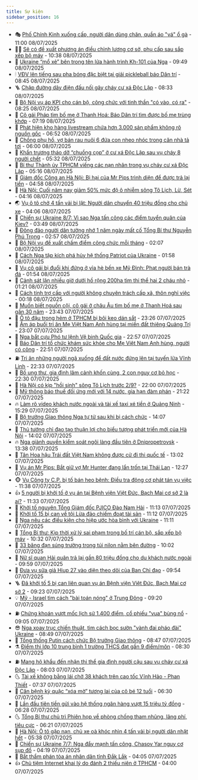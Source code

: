 ```yaml
---
title: Sự kiện
sidebar_position: 16
---
```


<!-- dantri-su-kien:START -->
- 🎭 [Phố Chính Kinh xuống cấp, người dân dùng chăn, quần áo &quot;vá&quot; ổ gà](https://dantri.com.vn/xa-hoi/pho-chinh-kinh-xuong-cap-nguoi-dan-dung-chan-quan-ao-va-o-ga-20250708132753945.htm) - 11:00 08/07/2025
- 👨‍🏫 [Sẽ có đề xuất phương án điều chỉnh lương cơ sở, phụ cấp sau sắp xếp bộ máy](https://dantri.com.vn/noi-vu/se-co-de-xuat-phuong-an-dieu-chinh-luong-co-so-phu-cap-sau-sap-xep-bo-may-20250708171641111.htm) - 10:38 08/07/2025
- 🌮 [Ukraine “mổ xẻ” bên trong tên lửa hành trình Kh-101 của Nga](https://dantri.com.vn/the-gioi/ukraine-mo-xe-ben-trong-ten-lua-hanh-trinh-kh-101-cua-nga-20250708163354809.htm) - 09:49 08/07/2025
- 🕯 [VĐV lên tiếng sau pha bóng đặc biệt tại giải pickleball báo Dân trí](https://dantri.com.vn/the-thao/vdv-len-tieng-sau-pha-bong-dac-biet-tai-giai-pickleball-bao-dan-tri-20250708134749206.htm) - 08:45 08/07/2025
- 🪜 [Chập đường dây điện đấu nối gây cháy cư xá Độc Lập](https://dantri.com.vn/phap-luat/chap-duong-day-dien-dau-noi-gay-chay-cu-xa-doc-lap-20250708153020809.htm) - 08:33 08/07/2025
- 🐘 [Bộ Nội vụ áp KPI cho cán bộ, công chức với tinh thần &quot;có vào, có ra&quot;](https://dantri.com.vn/noi-vu/bo-noi-vu-ap-kpi-cho-can-bo-cong-chuc-voi-tinh-than-co-vao-co-ra-20250708145922061.htm) - 08:25 08/07/2025
- 🤔 [Cô gái Pháp tìm bố mẹ ở Thanh Hoá: Báo Dân trí  tìm được bố mẹ trùng khớp](https://dantri.com.vn/doi-song/co-gai-phap-tim-bo-me-o-thanh-hoa-bao-dan-tri-tim-duoc-bo-me-trung-khop-20250708080822750.htm) - 07:19 08/07/2025
- 🧠 [Phát hiện kho hàng livestream chứa hơn 3.000 sản phẩm không rõ nguồn gốc](https://dantri.com.vn/phap-luat/phat-hien-kho-hang-livestream-chua-hon-3000-san-pham-khong-ro-nguon-goc-20250708133945806.htm) - 06:52 08/07/2025
- 📝 [Chồng phụ hồ, vợ bán rau nuôi 6 đứa con nheo nhóc trong căn nhà tả tơi](https://dantri.com.vn/tam-long-nhan-ai/chong-phu-ho-vo-ban-rau-nuoi-6-dua-con-nheo-nhoc-trong-can-nha-ta-toi-20250630212802249.htm) - 06:00 08/07/2025
- 🦏 [Khẩn trương tháo dỡ “chuồng cọp” ở cư xá Độc Lập sau vụ cháy 8 người chết](https://dantri.com.vn/xa-hoi/khan-truong-thao-do-chuong-cop-o-cu-xa-doc-lap-sau-vu-chay-8-nguoi-chet-20250708121240826.htm) - 05:32 08/07/2025
- 🥰 [Bí thư Thành ủy TPHCM viếng các nạn nhân trong vụ cháy cư xá Độc Lập](https://dantri.com.vn/xa-hoi/bi-thu-thanh-uy-tphcm-vieng-cac-nan-nhan-trong-vu-chay-cu-xa-doc-lap-20250708120652148.htm) - 05:16 08/07/2025
- 🤗 [Giám đốc Công an Hà Nội: Bị hại của Mr Pips trình diện để được trả lại tiền](https://dantri.com.vn/phap-luat/giam-doc-cong-an-ha-noi-bi-hai-cua-mr-pips-trinh-dien-de-duoc-tra-lai-tien-20250708114621063.htm) - 04:58 08/07/2025
- 🌈 [Hà Nội: Cuối năm nay giảm 50% mức độ ô nhiễm sông Tô Lịch, Lừ, Sét](https://dantri.com.vn/xa-hoi/ha-noi-cuoi-nam-nay-giam-50-muc-do-o-nhiem-song-to-lich-lu-set-20250708111058619.htm) - 04:16 08/07/2025
- 🌏 [Vụ ô tô chở 4 tấn vải bị lật: Người dân chuyển 40 triệu đồng cho chủ xe](https://dantri.com.vn/doi-song/vu-o-to-cho-4-tan-vai-bi-lat-nguoi-dan-chuyen-40-trieu-dong-cho-chu-xe-20250708104417837.htm) - 04:06 08/07/2025
- 💄 [Chiến sự Ukraine 8/7: Vì sao Nga tấn công các điểm tuyển quân của Kiev?](https://dantri.com.vn/the-gioi/chien-su-ukraine-87-vi-sao-nga-tan-cong-cac-diem-tuyen-quan-cua-kiev-20250708104854027.htm) - 03:49 08/07/2025
- 👺 [Đông đảo người dân tưởng nhớ 1 năm ngày mất cố Tổng Bí thư Nguyễn Phú Trọng](https://dantri.com.vn/xa-hoi/dong-dao-nguoi-dan-tuong-nho-1-nam-ngay-mat-co-tong-bi-thu-nguyen-phu-trong-20250708093955951.htm) - 02:57 08/07/2025
- 👹 [Bộ Nội vụ đề xuất chấm điểm công chức mỗi tháng](https://dantri.com.vn/noi-vu/bo-noi-vu-de-xuat-cham-diem-cong-chuc-moi-thang-20250708084452661.htm) - 02:07 08/07/2025
- 🌊 [Cách Nga tập kích phá hủy hệ thống Patriot của Ukraine](https://dantri.com.vn/the-gioi/cach-nga-tap-kich-pha-huy-he-thong-patriot-cua-ukraine-20250708085803435.htm) - 01:58 08/07/2025
- 🤠 [Vụ cô gái bị đuổi khi đứng ở vỉa hè bến xe Mỹ Đình: Phạt người bán trà đá](https://dantri.com.vn/xa-hoi/vu-co-gai-bi-duoi-khi-dung-o-via-he-ben-xe-my-dinh-phat-nguoi-ban-tra-da-20250708084524997.htm) - 01:54 08/07/2025
- 🎊 [Cảnh sát lặn nhiều giờ dưới hồ rộng 200ha tìm thi thể hai 2 cháu nhỏ](https://dantri.com.vn/xa-hoi/canh-sat-lan-nhieu-gio-duoi-ho-rong-200ha-tim-thi-the-hai-2-chau-nho-20250708070616709.htm) - 01:21 08/07/2025
- 🐘 [Cách tính trợ cấp với người không chuyên trách cấp xã, thôn nghỉ việc](https://dantri.com.vn/noi-vu/cach-tinh-tro-cap-voi-nguoi-khong-chuyen-trach-cap-xa-thon-nghi-viec-20250708065113407.htm) - 00:18 08/07/2025
- 💂 [Muốn biết nguồn cội, cô gái ở châu Âu tìm bố mẹ ở Thanh Hoá sau gần 30 năm](https://dantri.com.vn/doi-song/muon-biet-nguon-coi-co-gai-o-chau-au-tim-bo-me-o-thanh-hoa-sau-gan-30-nam-20250707211743862.htm) - 23:43 07/07/2025
- 👹 [Ô tô đậu trong hẻm ở TPHCM bị bôi keo dán sắt](https://dantri.com.vn/phap-luat/o-to-dau-trong-hem-o-tphcm-bi-boi-keo-dan-sat-20250707222720097.htm) - 23:26 07/07/2025
- 🦒 [Ấm áp buổi tri ân Mẹ Việt Nam Anh hùng tại miền đất thiêng Quảng Trị](https://dantri.com.vn/tam-long-nhan-ai/am-ap-buoi-tri-an-me-viet-nam-anh-hung-tai-mien-dat-thieng-quang-tri-20250707211834386.htm) - 23:07 07/07/2025
- 🗽 [Nga bắt cựu Phó tư lệnh Vệ binh Quốc gia](https://dantri.com.vn/the-gioi/nga-bat-cuu-pho-tu-lenh-ve-binh-quoc-gia-20250708052958492.htm) - 22:57 07/07/2025
- 💄 [Báo Dân trí tổ chức khám sức khỏe cho Mẹ Việt Nam Anh hùng, người có công](https://dantri.com.vn/tam-long-nhan-ai/bao-dan-tri-to-chuc-kham-suc-khoe-cho-me-viet-nam-anh-hung-nguoi-co-cong-20250707132325785.htm) - 22:51 07/07/2025
- ⛽️ [Tri ân những người ngã xuống để đất nước đứng lên tại tuyến lửa Vĩnh Linh](https://dantri.com.vn/tam-long-nhan-ai/tri-an-nhung-nguoi-nga-xuong-de-dat-nuoc-dung-len-tai-tuyen-lua-vinh-linh-20250707165506275.htm) - 22:33 07/07/2025
- 🥷 [Bố ung thư, gia đình lâm cảnh khốn cùng, 2 con nguy cơ bỏ học](https://dantri.com.vn/tam-long-nhan-ai/bo-ung-thu-gia-dinh-lam-canh-khon-cung-2-con-nguy-co-bo-hoc-20250705132257923.htm) - 22:30 07/07/2025
- 🤖 [Hà Nội có kịp &quot;hồi sinh&quot; sông Tô Lịch trước 2/9?](https://dantri.com.vn/xa-hoi/ha-noi-co-kip-hoi-sinh-song-to-lich-truoc-29-20250707152913850.htm) - 22:00 07/07/2025
- 🌊 [Mỹ thông báo thuế đối ứng mới với 14 nước, gia hạn đàm phán](https://dantri.com.vn/the-gioi/my-thong-bao-thue-doi-ung-moi-voi-14-nuoc-gia-han-dam-phan-20250708040943011.htm) - 21:22 07/07/2025
- 🔥 [Làm rõ video khách nước ngoài và tài xế taxi xé tiền ở Quảng Ninh](https://dantri.com.vn/xa-hoi/lam-ro-video-khach-nuoc-ngoai-va-tai-xe-taxi-xe-tien-o-quang-ninh-20250707220402209.htm) - 15:29 07/07/2025
- 🦏 [Bộ trưởng Giao thông Nga tự tử sau khi bị cách chức](https://dantri.com.vn/the-gioi/bo-truong-giao-thong-nga-tu-tu-sau-khi-bi-cach-chuc-20250707204959840.htm) - 14:07 07/07/2025
- 🐘 [Thủ tướng chỉ đạo tạo thuận lợi cho biểu tượng phát triển mới của Hà Nội](https://dantri.com.vn/xa-hoi/thu-tuong-chi-dao-tao-thuan-loi-cho-bieu-tuong-phat-trien-moi-cua-ha-noi-20250707204645783.htm) - 14:02 07/07/2025
- 🔥 [Nga giành quyền kiểm soát ngôi làng đầu tiên ở Dnipropetrovsk](https://dantri.com.vn/the-gioi/nga-gianh-quyen-kiem-soat-ngoi-lang-dau-tien-o-dnipropetrovsk-20250707201716875.htm) - 13:38 07/07/2025
- 💼 [Tân Hoa hậu Trái đất Việt Nam không được cử đi thi quốc tế](https://dantri.com.vn/giai-tri/tan-hoa-hau-trai-dat-viet-nam-khong-duoc-cu-di-thi-quoc-te-20250707195041596.htm) - 13:02 07/07/2025
- 🚀 [Vụ án Mr Pips: Bắt giữ vợ Mr Hunter đang lẩn trốn tại Thái Lan](https://dantri.com.vn/phap-luat/vu-an-mr-pips-bat-giu-vo-mr-hunter-dang-lan-tron-tai-thai-lan-20250707192059992.htm) - 12:27 07/07/2025
- 🐵 [Vụ Công ty C.P. bị tố bán heo bệnh: Điều tra động cơ phát tán vụ việc](https://dantri.com.vn/phap-luat/vu-cong-ty-cp-bi-to-ban-heo-benh-dieu-tra-dong-co-phat-tan-vu-viec-20250707183731569.htm) - 11:38 07/07/2025
- 👍 [5 người bị khởi tố ở vụ án tại Bệnh viện Việt Đức, Bạch Mai cơ sở 2 là ai?](https://dantri.com.vn/phap-luat/5-nguoi-bi-khoi-to-o-vu-an-tai-benh-vien-viet-duc-bach-mai-co-so-2-la-ai-20250707183108988.htm) - 11:33 07/07/2025
- 🚦 [Khởi tố nguyên Tổng Giám đốc PJICO Đào Nam Hải](https://dantri.com.vn/phap-luat/khoi-to-nguyen-tong-giam-doc-pjico-dao-nam-hai-20250508130046816.htm) - 11:13 07/07/2025
- 🥸 [Khởi tố 15 bị can về tội Lừa đảo chiếm đoạt tài sản](https://dantri.com.vn/phap-luat/khoi-to-15-bi-can-ve-toi-lua-dao-chiem-doat-tai-san-20250707152814213.htm) - 11:12 07/07/2025
- 🥷 [Nga nêu các điều kiện cho hiệp ước hòa bình với Ukraine](https://dantri.com.vn/the-gioi/nga-neu-cac-dieu-kien-cho-hiep-uoc-hoa-binh-voi-ukraine-20250707180136857.htm) - 11:11 07/07/2025
- 🤡 [Tổng Bí thư: Kịp thời xử lý sai phạm trong bố trí cán bộ, sắp xếp bộ máy](https://dantri.com.vn/xa-hoi/tong-bi-thu-kip-thoi-xu-ly-sai-pham-trong-bo-tri-can-bo-sap-xep-bo-may-20250707173200496.htm) - 10:32 07/07/2025
- 🥳 [33 băng đạn súng trường trong túi nilon nằm bên đường](https://dantri.com.vn/xa-hoi/33-bang-dan-sung-truong-trong-tui-nilon-nam-ben-duong-20250707151955900.htm) - 10:02 07/07/2025
- 🤩 [Nữ sĩ quan Hải quân trả lại gần 80 triệu đồng cho du khách nước ngoài](https://dantri.com.vn/xa-hoi/nu-si-quan-hai-quan-tra-lai-gan-80-trieu-dong-cho-du-khach-nuoc-ngoai-20250707154741472.htm) - 09:59 07/07/2025
- 🎡 [Đưa vụ sữa giả Hiup 27 vào diện theo dõi của Ban Chỉ đạo](https://dantri.com.vn/xa-hoi/dua-vu-sua-gia-hiup-27-vao-dien-theo-doi-cua-ban-chi-dao-20250707164434564.htm) - 09:54 07/07/2025
- 🪜 [Đã khởi tố 5 bị can liên quan vụ án Bệnh viện Việt Đức, Bạch Mai cơ sở 2](https://dantri.com.vn/phap-luat/da-khoi-to-5-bi-can-lien-quan-vu-an-benh-vien-viet-duc-bach-mai-co-so-2-20250707161226875.htm) - 09:23 07/07/2025
- 💡 [Mỹ - Israel tìm cách &quot;bài toán nóng&quot; ở Trung Đông](https://dantri.com.vn/the-gioi/my-israel-tim-cach-bai-toan-nong-o-trung-dong-20250707152404215.htm) - 09:20 07/07/2025
- ⛽️ [Chứng khoán vượt mốc lịch sử 1.400 điểm, cổ phiếu &quot;vua&quot; bùng nổ](https://dantri.com.vn/kinh-doanh/chung-khoan-vuot-moc-lich-su-1400-diem-co-phieu-vua-bung-no-20250707154447365.htm) - 09:05 07/07/2025
- 😎 [Nga xoay trục chiến thuật, tìm cách bọc sườn &quot;vành đai pháo đài&quot; Ukraine](https://dantri.com.vn/the-gioi/nga-xoay-truc-chien-thuat-tim-cach-boc-suon-vanh-dai-phao-dai-ukraine-20250707150703986.htm) - 08:49 07/07/2025
- 🗽 [Tổng thống Putin cách chức Bộ trưởng Giao thông](https://dantri.com.vn/the-gioi/tong-thong-putin-cach-chuc-bo-truong-giao-thong-20250707152620101.htm) - 08:47 07/07/2025
- ⚗️ [Điểm thi lớp 10 trung bình 1 trường THCS đạt gần 9 điểm/môn](https://dantri.com.vn/giao-duc/diem-thi-lop-10-trung-binh-1-truong-thcs-dat-gan-9-diemmon-20250707152826655.htm) - 08:30 07/07/2025
- ⛽️ [Mang hộ khẩu đến nhận thi thể gia đình người cậu sau vụ cháy cư xá Độc Lập](https://dantri.com.vn/xa-hoi/mang-ho-khau-den-nhan-thi-the-gia-dinh-nguoi-cau-sau-vu-chay-cu-xa-doc-lap-20250707142320378.htm) - 08:03 07/07/2025
- 🌜 [Tài xế không bằng lái chở 38 khách trên cao tốc Vĩnh Hảo - Phan Thiết](https://dantri.com.vn/xa-hoi/tai-xe-khong-bang-lai-cho-38-khach-tren-cao-toc-vinh-hao-phan-thiet-20250707133415869.htm) - 07:37 07/07/2025
- 🦩 [Căn bệnh kỳ quặc “xóa mờ” tương lai của cô bé 12 tuổi](https://dantri.com.vn/tam-long-nhan-ai/can-benh-ky-quac-xoa-mo-tuong-lai-cua-co-be-12-tuoi-20250622163358867.htm) - 06:30 07/07/2025
- 🦒 [Lần đầu tiên tiền gửi vào hệ thống ngân hàng vượt 15 triệu tỷ đồng](https://dantri.com.vn/kinh-doanh/lan-dau-tien-tien-gui-vao-he-thong-ngan-hang-vuot-15-trieu-ty-dong-20250707131837254.htm) - 06:28 07/07/2025
- 🌜 [Tổng Bí thư chủ trì Phiên họp về phòng chống tham nhũng, lãng phí, tiêu cực](https://dantri.com.vn/xa-hoi/tong-bi-thu-chu-tri-phien-hop-ve-phong-chong-tham-nhung-lang-phi-tieu-cuc-20250707132036981.htm) - 06:21 07/07/2025
- 🐎 [Hà Nội: Ô tô gặp nạn, chủ xe oà khóc nhìn 4 tấn vải bị người dân nhặt hết](https://dantri.com.vn/doi-song/ha-noi-o-to-gap-nan-chu-xe-oa-khoc-nhin-4-tan-vai-bi-nguoi-dan-nhat-het-20250707122124590.htm) - 05:38 07/07/2025
- 🌋 [Chiến sự Ukraine 7/7: Nga đẩy mạnh tấn công, Chasov Yar nguy cơ sụp đổ](https://dantri.com.vn/the-gioi/chien-su-ukraine-77-nga-day-manh-tan-cong-chasov-yar-nguy-co-sup-do-20250707103159739.htm) - 04:19 07/07/2025
- 🧰 [Bắt thẩm phán tòa án nhân dân tỉnh Đắk Lắk](https://dantri.com.vn/phap-luat/bat-tham-phan-toa-an-nhan-dan-tinh-dak-lak-20250707103745598.htm) - 04:05 07/07/2025
- 👍 [Chủ tiệm Internet khai lý do đánh 2 thiếu niên ở TPHCM](https://dantri.com.vn/phap-luat/chu-tiem-internet-khai-ly-do-danh-2-thieu-nien-o-tphcm-20250706164050712.htm) - 04:00 07/07/2025<!-- dantri-su-kien:END -->
